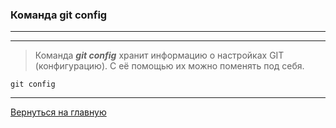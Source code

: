 ### Команда **git config**
---
---
> Команда ***git config*** хранит информацию о настройках GIT (конфигурацию). C её помощью их можно поменять под себя.

```bush=
git config
```
---
[Вернуться на главную](./readme.md)